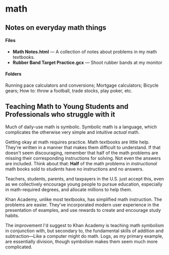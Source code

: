 # math

## Notes on everyday math things

#### Files
- **Math Notes.html** — A collection of notes about problems in my math textbooks.
- **Rubber Band Target Practice.gcx** — Shoot rubber bands at my monitor

#### Folders
Running pace calculators and conversions; Mortgage calculators; Bicycle gears; How to: throw a football, trade stocks, play poker, etc.


## Teaching Math to Young Students and Professionals who struggle with it

Much of daily-use math is symbolic. Symbolic math is a language, which complicates the otherwise very simple and intuitive *actual* math.

Getting okay at math requires practice. Math textbooks are little help. They're written in a manner that makes them difficult to understand. If that doesn't seem discouraging, remember that half of the math problems are missing their corresponding instructions for solving. Not even the answers are included. Think about that: **Half** of the math problems in *instructional* math books sold to *students* have no instructions and no answers. 

Teachers, students, parents, and taxpayers in the U.S. just accept this, even as we collectively encourage young people to pursue education, especially in math-required degrees, and allocate millions to help them.

Khan Academy, unlike most textbooks, has simplified math instruction. The problems are easier. They've incorporated modern user experience in the presentation of examples, and use rewards to create and encourage study habits.

The improvement I'd suggest to Khan Academy is teaching math symbolism in conjunction with, but secondary to, the fundamental skills of addition and subtraction—Like a computer might do math. Logs, as my primary example, are essentially division, though symbolism makes them seem much more complicated.